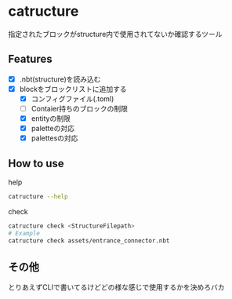 # catructure
指定されたブロックがstructure内で使用されてないか確認するツール

## Features
- [x] .nbt(structure)を読み込む
- [x] blockをブロックリストに追加する
  - [x] コンフィグファイル(.toml)
  - [ ] Contaier持ちのブロックの制限
  - [x] entityの制限
  - [x] paletteの対応
  - [x] palettesの対応

## How to use
help
```sh
catructure --help
```

check
```sh
catructure check <StructureFilepath>
# Example
catructure check assets/entrance_connector.nbt
```

## その他
とりあえずCLIで書いてるけどどの様な感じで使用するかを決めろバカ
